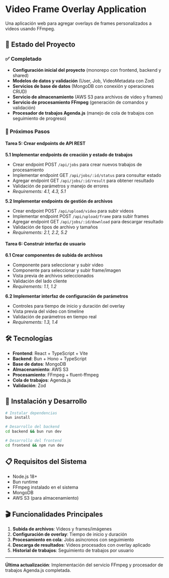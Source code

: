 # Video Frame Overlay Application

Una aplicación web para agregar overlays de frames personalizados a videos usando FFmpeg.

## 🎯 Estado del Proyecto

### ✅ Completado

- **Configuración inicial del proyecto** (monorepo con frontend, backend y shared)
- **Modelos de datos y validación** (User, Job, VideoMetadata con Zod)
- **Servicios de base de datos** (MongoDB con conexión y operaciones CRUD)
- **Servicio de almacenamiento** (AWS S3 para archivos de video y frames)
- **Servicio de procesamiento FFmpeg** (generación de comandos y validación)
- **Procesador de trabajos Agenda.js** (manejo de cola de trabajos con seguimiento de progreso)

### 🔄 Próximos Pasos

#### **Tarea 5: Crear endpoints de API REST**

**5.1 Implementar endpoints de creación y estado de trabajos**

- Crear endpoint POST `/api/jobs` para crear nuevos trabajos de procesamiento
- Implementar endpoint GET `/api/jobs/:id/status` para consultar estado
- Agregar endpoint GET `/api/jobs/:id/result` para obtener resultado
- Validación de parámetros y manejo de errores
- _Requirements: 4.1, 4.3, 5.1_

**5.2 Implementar endpoints de gestión de archivos**

- Crear endpoint POST `/api/upload/video` para subir videos
- Implementar endpoint POST `/api/upload/frame` para subir frames
- Agregar endpoint GET `/api/jobs/:id/download` para descargar resultado
- Validación de tipos de archivo y tamaños
- _Requirements: 2.1, 2.2, 5.2_

#### **Tarea 6: Construir interfaz de usuario**

**6.1 Crear componentes de subida de archivos**

- Componente para seleccionar y subir video
- Componente para seleccionar y subir frame/imagen
- Vista previa de archivos seleccionados
- Validación del lado cliente
- _Requirements: 1.1, 1.2_

**6.2 Implementar interfaz de configuración de parámetros**

- Controles para tiempo de inicio y duración del overlay
- Vista previa del video con timeline
- Validación de parámetros en tiempo real
- _Requirements: 1.3, 1.4_

## 🛠 Tecnologías

- **Frontend**: React + TypeScript + Vite
- **Backend**: Bun + Hono + TypeScript
- **Base de datos**: MongoDB
- **Almacenamiento**: AWS S3
- **Procesamiento**: FFmpeg + fluent-ffmpeg
- **Cola de trabajos**: Agenda.js
- **Validación**: Zod

## 🚀 Instalación y Desarrollo

```bash
# Instalar dependencias
bun install

# Desarrollo del backend
cd backend && bun run dev

# Desarrollo del frontend
cd frontend && npm run dev
```

## 📋 Requisitos del Sistema

- Node.js 18+
- Bun runtime
- FFmpeg instalado en el sistema
- MongoDB
- AWS S3 (para almacenamiento)

## 🎬 Funcionalidades Principales

1. **Subida de archivos**: Videos y frames/imágenes
2. **Configuración de overlay**: Tiempo de inicio y duración
3. **Procesamiento en cola**: Jobs asíncronos con seguimiento
4. **Descarga de resultados**: Videos procesados con overlay aplicado
5. **Historial de trabajos**: Seguimiento de trabajos por usuario

---

**Última actualización**: Implementación del servicio FFmpeg y procesador de trabajos Agenda.js completada.
